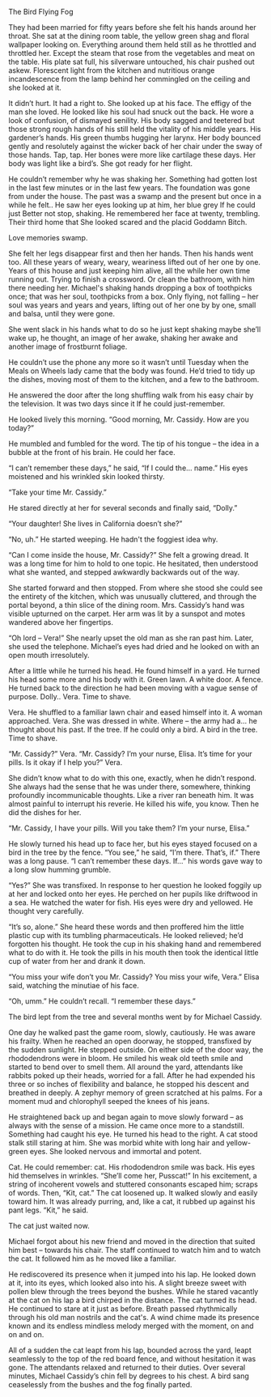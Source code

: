 
The Bird Flying Fog


They had been married for fifty years before she felt his hands around her throat.  She sat at the dining room table, the yellow green shag and floral wallpaper looking on.  Everything around them held still as he throttled and throttled her.  Except the steam that rose from the vegetables and meat on the table.  His plate sat full, his silverware untouched, his chair pushed out askew.  Florescent light from the kitchen and nutritious orange incandescence from the lamp behind her commingled on the ceiling and she looked at it.  

It didn’t hurt.  It had a right to.  She looked up at his face.  The effigy of the man she loved.  He looked like his soul had snuck out the back.  He wore a look of confusion, of dismayed senility.  His body sagged and teetered but those strong rough hands of his still held the vitality of his middle years.  His gardener’s hands.  His green thumbs hugging her larynx.  Her body bounced gently and resolutely against the wicker back of her chair under the sway of those hands. Tap, tap.  Her bones were more like cartilage these days.  Her body was light like a bird’s.  She got ready for her flight.  

He couldn’t remember why he was shaking her.  Something had gotten lost in the last few minutes or in the last few years.  The foundation was gone from under the house.  The past was a swamp and the present but once in a while he felt.. He saw her eyes looking up at him, her blue grey If he could just Better not stop, shaking. He remembered her face at twenty, trembling. Their third home that She looked scared and the placid Goddamn Bitch.  

Love memories swamp.

She felt her legs disappear first and then her hands.  Then his hands went too.  All these years of weary, weary, weariness lifted out of her one by one.  Years of this house and just keeping him alive, all the while her own time running out.  Trying to finish a crossword.  Or clean the bathroom, with him there needing her. Michael's shaking hands dropping a box of toothpicks once; that was her soul, toothpicks from a box.  Only flying, not falling – her soul was years and years and years, lifting out of her one by by one, small and balsa, until they were gone.

She went slack in his hands
what to do so he just 
kept shaking
maybe she’ll wake up, he thought, an image of her awake, 
shaking her awake
and another image of frostburnt foliage.

He couldn’t use the phone any more so it wasn’t until Tuesday when the Meals on Wheels lady came that the body was found.  He’d tried to tidy up the dishes, moving most of them to the kitchen, and a few to the bathroom.

He answered the door after the long shuffling walk from his easy chair by the television.  It was two days since it If he could just-remember.

He looked lively this morning.  “Good morning, Mr. Cassidy.  How are you today?”

He mumbled and fumbled for the word.  The tip of his tongue – the idea in a bubble at the front of his brain.  He could her face.

“I can’t remember these days,” he said, “If I could the… name.”  His eyes moistened and his wrinkled skin looked thirsty.

“Take your time Mr. Cassidy.”

He stared directly at her for several seconds and finally said, “Dolly.”

“Your daughter!  She lives in California doesn’t she?”

“No, uh.”  He started weeping.  He hadn't the foggiest idea why.

“Can I come inside the house, Mr. Cassidy?”  She felt a growing dread.  It was a long time for him to hold to one topic.  He hesitated, then understood what she wanted, and stepped awkwardly backwards out of the way.  

She started forward and then stopped. From where she stood she could see the entirety of the kitchen, which was unusually cluttered, and through the portal beyond, a thin slice of the dining room.  Mrs. Cassidy’s hand was visible upturned on the carpet.  Her arm was lit by a sunspot and motes wandered above her fingertips.

“Oh lord – Vera!”  She nearly upset the old man as she ran past him.  Later, she used the telephone.  Michael’s eyes had dried and he looked on with an open mouth irresolutely.

After a little while he turned his head.  He found himself in a yard.  He turned his head some more and his body with it.  Green lawn.  A white door.  A fence.  He turned back to the direction he had been moving with a vague sense of purpose.  Dolly.. Vera.  Time to shave.

Vera.  He shuffled to a familiar lawn chair and eased himself into it.  A woman approached.  Vera.  She was dressed in white.  Where – the army had a... he thought about his past. If the tree.  If he could only a bird.  A bird in the tree.  Time to shave.

“Mr. Cassidy?”  Vera.  “Mr. Cassidy?  I’m your nurse, Elisa.  It’s time for your pills.  Is it okay if I help you?”  Vera.

She didn’t know what to do with this one, exactly, when he didn’t respond.  She always had the sense that he was under there, somewhere, thinking profoundly incommunicable thoughts.  Like a river ran beneath him.  It was almost painful to interrupt his reverie.  He killed his wife, you know.  Then he did the dishes for her.

“Mr. Cassidy, I have your pills.  Will you take them?  I’m your nurse, Elisa.”

He slowly turned his head up to face her, but his eyes stayed focused on a bird in the tree by the fence.  “You see,” he said, “I’m there.  That’s, if.”  There was a long pause. “I can’t remember these days.  If…” his words gave way to a long slow humming grumble.

“Yes?”  She was transfixed.  In response to her question he looked foggily up at her and locked onto her eyes.  He perched on her pupils like driftwood in a sea.  He watched the water for fish.  His eyes were dry and yellowed.  He thought very carefully.

“It’s so, alone.”  She heard these words and then proffered him the little plastic cup with its tumbling pharmaceuticals.  He looked relieved; he’d forgotten his thought.  He took the cup in his shaking hand and remembered what to do with it.  He took the pills in his mouth then took the identical little cup of water from her and drank it down.

“You miss your wife don’t you Mr. Cassidy?  You miss your wife, Vera.” Elisa said, watching the minutiae of his face.

“Oh, umm.”  He couldn’t recall.  “I remember these days.”  

The bird lept from the tree and several months went by for Michael Cassidy.  

One day he walked past the game room, slowly, cautiously.  He was aware his frailty.  When he reached an open doorway, he stopped, transfixed by the sudden sunlight. He stepped outside.  On either side of the door way, the rhododendrons were in bloom.  He smiled his weak old teeth smile and started to bend over to smell them.  All around the yard, attendants like rabbits poked up their heads, worried for a fall.  After he had expended his three or so inches of flexibility and balance, he stopped his descent and breathed in deeply.  A zephyr memory of green scratched at his palms.  For a moment mud and chlorophyll seeped the knees of his jeans.

He straightened back up and began again to move slowly forward – as always with the sense of a mission.  He came once more to a standstill.  Something had caught his eye.  He turned his head to the right.  A cat stood stalk still staring at him.  She was morbid white with long hair and yellow-green eyes.  She looked nervous and immortal and potent.

Cat.  He could remember: cat.  His rhododendron smile was back.  His eyes hid themselves in wrinkles.  “She’ll come her, Pusscat!”  In his excitement, a string of incoherent vowels and stuttered consonants escaped him; scraps of words.  Then, “Kit, cat.”  The cat loosened up.  It walked slowly and easily toward him.  It was already purring, and, like a cat, it rubbed up against his pant legs.  “Kit,” he said.  

The cat just waited now.

Michael forgot about his new friend and moved in the direction that suited him best – towards his chair.  The staff continued to watch him and to watch the cat.  It followed him as he moved like a familiar.

He rediscovered its presence when it jumped into his lap.  He looked down at it, into its eyes, which looked also into his.  A slight breeze sweet with pollen blew through the trees beyond the bushes.  While he stared vacantly at the cat on his lap a bird chirped in the distance.  The cat turned its head.  He continued to stare at it just as before.  Breath passed rhythmically through his old man nostrils and the cat's.  A wind chime made its presence known and its endless mindless melody merged with the moment, on and on and on.

All of a sudden the cat leapt from his lap, bounded across the yard, leapt seamlessly to the top of the red board fence, and without hesitation it was gone.  The attendants relaxed and returned to their duties.  Over several minutes, Michael Cassidy’s chin fell by degrees to his chest.  A bird sang ceaselessly from the bushes and the fog finally parted.
